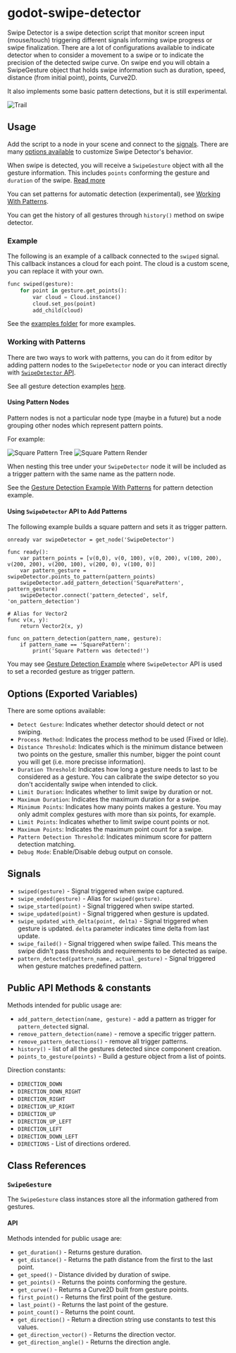 # godot-swipe-detector
Swipe Detector is a swipe detection script that monitor screen input
(mouse/touch) triggering different signals informing swipe progress
or swipe finalization. There are a lot of configurations available
to indicate detector when to consider a movement to a swipe or to
indicate the precision of the detected swipe curve. On swipe end you
will obtain a ﻿SwipeGesture﻿ object that holds swipe information such
as duration, speed, distance (from initial point), points, Curve2D.

It also implements some basic pattern detections, but it is still
experimental.

![Trail](https://github.com/arypbatista/godot-swipe-detector/blob/master/docs/trail.png?raw=true)

## Usage

Add the script to a node in your scene and connect to the [signals](#signals).
There are many [options available](#options-exported-variables) to customize Swipe Detector's behavior.

When swipe is detected, you will receive a `SwipeGesture` object with all
the gesture information. This includes `points` conforming the gesture
and `duration` of the swipe. [Read more](#swipegesture)

You can set patterns for automatic detection (experimental), see [Working With Patterns](#working-with-patterns).

You can get the history of all gestures through `history()` method on swipe
detector.

### Example

The following is an example of a callback connected to the `swiped` signal.
This callback instances a cloud for each point. The cloud is a custom scene,
you can replace it with your own.

```py
func swiped(gesture):
	for point in gesture.get_points():
		var cloud = Cloud.instance()
		cloud.set_pos(point)
		add_child(cloud)
```

See the [examples folder](./examples) for more examples.

### Working with Patterns

There are two ways to work with patterns, you can do it from editor by adding pattern nodes
to the `SwipeDetector` node or you can interact directly with [`SwipeDetector` API](#public-api-methods).

See all gesture detection examples [here](./examples/gesture-detection/).

#### Using Pattern Nodes

Pattern nodes is not a particular node type (maybe in a future) but a node grouping other nodes which
represent pattern points.

For example:

![Square Pattern Tree](https://github.com/arypbatista/godot-swipe-detector/blob/master/docs/square-pattern-tree.png?raw=true)
![Square Pattern Render](https://github.com/arypbatista/godot-swipe-detector/blob/master/docs/square-pattern-render.png?raw=true)

When nesting this tree under your `SwipeDetector` node it will be included as a trigger pattern with the same name as the pattern node.

See the [Gesture Detection Example With Patterns](./examples/gesture-detection/GestureDetectionExample.tscn) for pattern detection example.

#### Using `SwipeDetector` API to Add Patterns

The following example builds a square pattern and sets it as trigger pattern.

```
onready var swipeDetector = get_node('SwipeDetector')

func ready():
    var pattern_points = [v(0,0), v(0, 100), v(0, 200), v(100, 200), v(200, 200), v(200, 100), v(200, 0), v(100, 0)]
    var pattern_gesture = swipeDetector.points_to_pattern(pattern_points)
    swipeDetector.add_pattern_detection('SquarePattern', pattern_gesture)
    swipeDetector.connect('pattern_detected', self, 'on_pattern_detection')

# Alias for Vector2
func v(x, y):
    return Vector2(x, y)

func on_pattern_detection(pattern_name, gesture):
    if pattern_name == 'SquarePattern':
        print('Square Pattern was detected!')

```

You may see [Gesture Detection Example](./examples/gesture-detection/GestureDetectionExample.tscn) where `SwipeDetector` API is used
to set a recorded gesture as trigger pattern.



## Options (Exported Variables)

There are some options available:

- `Detect Gesture`: Indicates whether detector should detect or not swiping.
- `Process Method`: Indicates the process method to be used (Fixed or Idle).
- `Distance Threshold`: Indicates which is the minimum distance between two
points on the gesture, smaller this number, bigger the point count you will get
(i.e. more precisse information).
- `Duration Threshold`: Indicates how long a gesture needs to last to be
considered as a gesture. You can calibrate the swipe detector so you don't
accidentally swipe when intended to click.
- `Limit Duration`: Indicates whether to limit swipe by duration or not.
- `Maximum Duration`: Indicates the maximum duration for a swipe.
- `Minimum Points`: Indicates how many points makes a gesture. You may only
admit complex gestures with more than six points, for example.
- `Limit Points`: Indicates whether to limit swipe count points or not.
- `Maximum Points`: Indicates the maximum point count for a swipe.
- `Pattern Detection Threshold`: Indicates minimum score for pattern detection matching.
- `Debug Mode`: Enable/Disable debug output on console.


## Signals

- `swiped(gesture)` - Signal triggered when swipe captured.
- `swipe_ended(gesture)` - Alias for `swiped(gesture)`.
- `swipe_started(point)` - Signal triggered when swipe started.
- `swipe_updated(point)` - Signal triggered when gesture is updated.
- `swipe_updated_with_delta(point, delta)` - Signal triggered when gesture is updated. `delta` parameter indicates time delta from last update.
- `swipe_failed()` - Signal triggered when swipe failed. This means the swipe didn't pass thresholds and requirements to be detected as swipe.
- `pattern_detected(pattern_name, actual_gesture)` - Signal triggered when gesture matches predefined pattern.


## Public API Methods & constants

Methods intended for public usage are:

- `add_pattern_detection(name, gesture)` - add a pattern as trigger for `pattern_detected` signal.
- `remove_pattern_detection(name)` - remove a specific trigger pattern.
- `remove_pattern_detections()` - remove all trigger patterns.
- `history()` - list of all the gestures detected since component creation.
- `points_to_gesture(points)` - Build a gesture object from a list of points.

Direction constants:

- `DIRECTION_DOWN`
- `DIRECTION_DOWN_RIGHT`
- `DIRECTION_RIGHT`
- `DIRECTION_UP_RIGHT`
- `DIRECTION_UP`
- `DIRECTION_UP_LEFT`
- `DIRECTION_LEFT`
- `DIRECTION_DOWN_LEFT`
- `DIRECTIONS` - List of directions ordered.

## Class References

### `SwipeGesture`

The `SwipeGesture` class instances store all the information gathered from gestures.

#### API

Methods intended for public usage are:

- `get_duration()` - Returns gesture duration.
- `get_distance()` - Returns the path distance from the first to the last point.
- `get_speed()` - Distance divided by duration of swipe.
- `get_points()` - Returns the points conforming the gesture.
- `get_curve()` - Returns a Curve2D built from gesture points.
- `first_point()` - Returns the first point of the gesture.
- `last_point()` - Returns the last point of the gesture.
- `point_count()` - Returns the point count.
- `get_direction()` - Return a direction string use constants to test this values.
- `get_direction_vector()` - Returns the direction vector.
- `get_direction_angle()` - Returns the direction angle.
